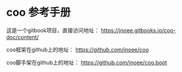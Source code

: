 # coo 参考手册

这是一个gitbook项目，直接访问地址： https://jnoee.gitbooks.io/coo-doc/content/

coo框架在github上的地址： https://github.com/jnoee/coo

coo脚手架在github上的地址： https://github.com/jnoee/coo.boot
